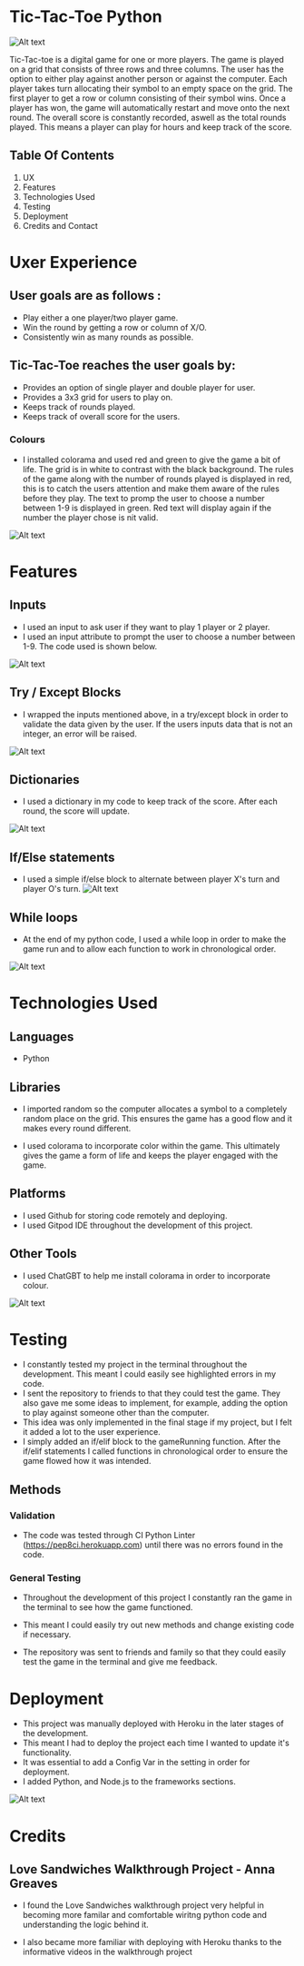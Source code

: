 # Tic-Tac-Toe Python 

![Alt text](image-5.png)

Tic-Tac-toe is a digital game for one or more players. The game is played on a grid that consists of three rows and three columns. The user has the option to either play against another person or against the computer. Each player takes turn allocating their symbol to an empty space on the grid. The first player to get a row or column consisting of their symbol wins. Once a player has won, the game will automatically restart and move onto the next round. The overall score is constantly recorded, aswell as the total rounds played. This means a player can play for hours and keep track of the score.

## Table Of Contents 

1. UX
2. Features
3. Technologies Used
4. Testing
5. Deployment
6. Credits and Contact


# Uxer Experience

 ## User goals are as follows :
 - Play either a one player/two player game.
 - Win the round by getting a row or column of X/O.
 - Consistently win as many rounds as possible.
 
 ## Tic-Tac-Toe reaches the user goals by:
 - Provides an option of single player and double player for user.
 - Provides a 3x3 grid for users to play on.
 - Keeps track of rounds played.
 - Keeps track of overall score for the users.


### Colours
- I installed colorama and used red and green to give the game a bit of life. The grid is in white to contrast with the black background. The rules of the game along with the number of rounds played is displayed in red, this is to catch the users attention and make them aware of the rules before they play. The text to promp the user to choose a number between 1-9 is displayed in green. Red text will display again if the number the player chose is nit valid.

![Alt text](image-6.png)

# Features 
 
## Inputs
- I used an input to ask user if they want to play 1 player or 2 player.
- I used an input attribute to prompt the user to choose a number between 1-9. The code used is shown below. 

![Alt text](image-7.png)


## Try / Except Blocks
- I wrapped the inputs mentioned above, in a try/except block in order to validate the data given by the user. If the users inputs data that is not an integer, an error will be raised.

![Alt text](image-8.png)



## Dictionaries 
- I used a dictionary in my code to keep track of the score. After each round, the score will update.

![Alt text](image-9.png)


## If/Else statements

- I used a simple if/else block to alternate between player X's turn and player O's turn.
![Alt text](image-10.png)

## While loops

- At the end of my python code, I used a while loop in order to make the game run and to allow each function to work in chronological order.

![Alt text](image-11.png)


 # Technologies Used

 ## Languages 
 
 - Python

 ## Libraries 

 - I imported random so the computer allocates a symbol to a completely random place on the grid. This ensures the game has a good flow and it makes every round different.

 - I used colorama to incorporate color within the game. This ultimately gives the game a form of life and keeps the player engaged with the game.
 

 ## Platforms 

 - I used Github for storing code remotely and deploying.
 - I used Gitpod IDE throughout the development of this project.

## Other Tools 

- I used ChatGBT to help me install colorama in order to incorporate colour.

![Alt text](image-12.png)

# Testing 

- I constantly tested my project in the terminal throughout the development. This meant I could easily see highlighted errors in my code.
- I sent the repository to friends to that they could test the game. They also gave me some ideas to implement, for example, adding the option to play against someone other than the computer.
- This idea was only implemented in the final stage if my project, but I felt it added a lot to the user experience.
- I simply added an if/elif block to the gameRunning function. After the if/elif statements I called functions in chronological order to ensure the game flowed how it was intended.


## Methods

### Validation 
- The code was tested through CI Python Linter (https://pep8ci.herokuapp.com) until there was no errors found in the code.

### General Testing

- Throughout the development of this project I constantly ran the game in the terminal to see how the game functioned.

- This meant I could easily try out new methods and change existing code if necessary.

- The repository was sent to friends and family so that they could easily test the game in the terminal and give me feedback.

# Deployment

- This project was manually deployed with Heroku in the later stages of the development.
- This meant I had to deploy the project each time I wanted to update it's functionality.
- It was essential to add a Config Var in the setting in order for deployment.
- I added Python, and Node.js to the frameworks sections.

![Alt text](image-14.png)
# Credits

## Love Sandwiches Walkthrough Project - Anna Greaves

- I found the Love Sandwiches walkthrough project very helpful in becoming more familar and comfortable wiritng python code and understanding the logic behind it.

- I also became more familiar with deploying with Heroku thanks to the informative videos in the walkthrough project







